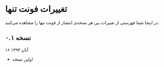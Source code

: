 تغییرات فونت تنها
=================

در اینجا شما فهرستی از تغییرات بین هر نسخه‌ی انتشار از فونت تنها را مشاهده می‌کنید.

نسخه ۰.۱
--------
۱۶ آبان ۱۳۹۴

- اولین نسخه
